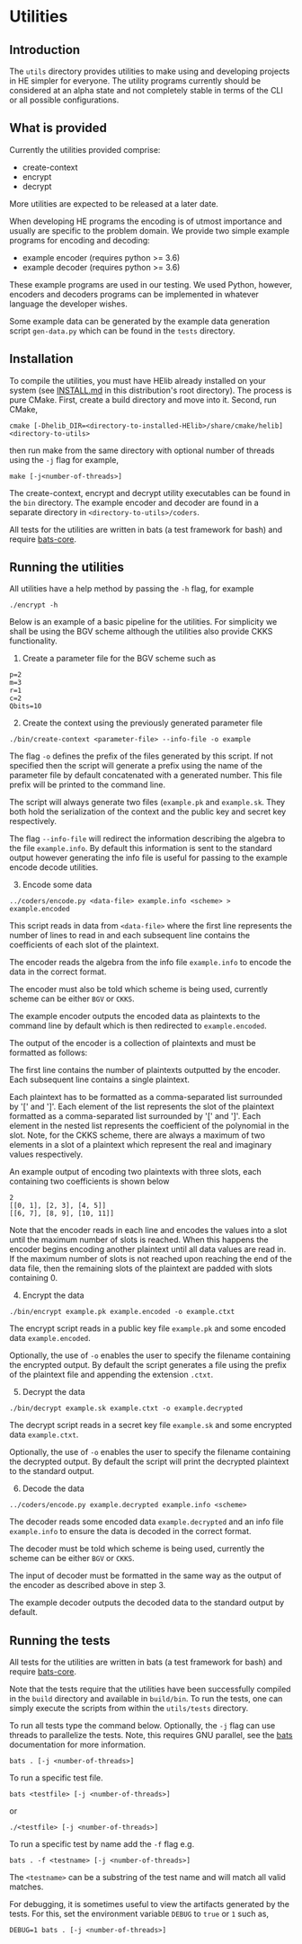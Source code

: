 # Utilities

## Introduction
The `utils` directory provides utilities to make using and developing projects
in HE simpler for everyone.  The utility programs currently should be
considered at an alpha state and not completely stable in terms of the CLI or
all possible configurations. 

## What is provided
Currently the utilities provided comprise:
- create-context 
- encrypt
- decrypt

More utilities are expected to be released at a later date.

When developing HE programs the encoding is of utmost importance and usually
are specific to the problem domain. We provide two simple example programs for 
encoding and decoding:

- example encoder (requires python >= 3.6)
- example decoder (requires python >= 3.6)

These example programs are used in our testing. We used Python, however,
encoders and decoders programs can be implemented in whatever language the
developer wishes. 

Some example data can be generated by the example data generation script `gen-data.py`
which can be found in the `tests` directory.

## Installation
To compile the utilities, you must have HElib already installed on your system 
(see [INSTALL.md](../INSTALL.md) in this distribution's root directory). The
process is pure CMake. First, create a build directory and move into it.
Second, run CMake,

```
cmake [-Dhelib_DIR=<directory-to-installed-HElib>/share/cmake/helib] <directory-to-utils>
```

then run make from the same directory with optional number of threads using the
`-j` flag for example,

```
make [-j<number-of-threads>]
```

The create-context, encrypt and decrypt utility executables can be found in the
`bin` directory. The example encoder and decoder are found in a separate
directory in `<directory-to-utils>/coders`.

All tests for the utilities are written in bats (a test framework for bash)
and require [bats-core](https://github.com/bats-core/bats-core/releases/tag/v1.2.1).

## Running the utilities

All utilities have a help method by passing the `-h` flag, for example

```
./encrypt -h
```

Below is an example of a basic pipeline for the utilities. For simplicity we
shall be using the BGV scheme although the utilities also provide CKKS
functionality.

1. Create a parameter file for the BGV scheme such as
```
p=2
m=3
r=1
c=2
Qbits=10
```

2. Create the context using the previously generated parameter file
```
./bin/create-context <parameter-file> --info-file -o example
```
The flag `-o` defines the prefix of the files generated by this script. If not
specified then the script will generate a prefix using the name of the
parameter file by default concatenated with a generated number. This file
prefix will be printed to the command line.

The script will always generate two files (`example.pk` and `example.sk`. They
both hold the serialization of the context and the public key and secret key
respectively.

The flag `--info-file` will redirect the information describing the algebra to
the file `example.info`. By default this information is sent to the standard
output however generating the info file is useful for passing to the example
encode decode utilities.

3. Encode some data
```
../coders/encode.py <data-file> example.info <scheme> > example.encoded
```
This script reads in data from `<data-file>` where the first line represents
the number of lines to read in and each subsequent line contains the
coefficients of each slot of the plaintext.

The encoder reads the algebra from the info file `example.info` to encode the
data in the correct format.

The encoder must also be told which scheme is being used, currently scheme can
be either `BGV` or `CKKS`.

The example encoder outputs the encoded data as plaintexts to the command line
by default which is then redirected to `example.encoded`.

The output of the encoder is a collection of plaintexts and must be formatted
as follows:

The first line contains the number of plaintexts outputted by the encoder. Each
subsequent line contains a single plaintext.

Each plaintext has to be formatted as a comma-separated list surrounded by '['
and ']'.  Each element of the list represents the slot of the plaintext
formatted as a comma-separated list surrounded by '[' and ']'.  Each element in
the nested list represents the coefficient of the polynomial in the slot.
Note, for the CKKS scheme, there are always a maximum of two elements in a slot
of a plaintext which represent the real and imaginary values respectively.

An example output of encoding two plaintexts with three slots, each containing
two coefficients is shown below
```
2
[[0, 1], [2, 3], [4, 5]]
[[6, 7], [8, 9], [10, 11]]
```

Note that the encoder reads in each line and encodes the values into a slot
until the maximum number of slots is reached. When this happens the encoder
begins encoding another plaintext until all data values are read in. If the
maximum number of slots is not reached upon reaching the end of the data file,
then the remaining slots of the plaintext are padded with slots containing 0.

4. Encrypt the data
```
./bin/encrypt example.pk example.encoded -o example.ctxt
```
The encrypt script reads in a public key file `example.pk` and some encoded
data `example.encoded`.

Optionally, the use of `-o` enables the user to specify the filename containing
the encrypted output. By default the script generates a file using the prefix
of the plaintext file and appending the extension `.ctxt`.

5. Decrypt the data
```
./bin/decrypt example.sk example.ctxt -o example.decrypted
```
The decrypt script reads in a secret key file `example.sk` and some encrypted
data `example.ctxt`.

Optionally, the use of `-o` enables the user to specify the filename containing
the decrypted output. By default the script will print the decrypted plaintext
to the standard output.

6. Decode the data
```
../coders/encode.py example.decrypted example.info <scheme>
```
The decoder reads some encoded data `example.decrypted` and an info file
`example.info` to ensure the data is decoded in the correct format.

The decoder must be told which scheme is being used, currently the scheme can
be either `BGV` or `CKKS`.

The input of decoder must be formatted in the same way as the output of the
encoder as described above in step 3.

The example decoder outputs the decoded data to the standard output by default.

## Running the tests

All tests for the utilities are written in bats (a test framework for bash)
and require [bats-core](https://github.com/bats-core/bats-core).

Note that the tests require that the utilities have been successfully compiled
in the `build` directory and available in `build/bin`. To run the tests, one
can simply execute the scripts from within the `utils/tests` directory.

To run all tests type the command below. Optionally, the `-j` flag can use
threads to parallelize the tests. Note, this requires GNU parallel, see the
[bats](https://github.com/bats-core/bats-core) documentation for more
information. 
```
bats . [-j <number-of-threads>]
```
To run a specific test file. 
```
bats <testfile> [-j <number-of-threads>]
```
or 
```
./<testfile> [-j <number-of-threads>]
```
To run a specific test by name add the `-f` flag e.g.
```
bats . -f <testname> [-j <number-of-threads>]
```

The `<testname>` can be a substring of the test name and will match all valid
matches.

For debugging, it is sometimes useful to view the artifacts generated by the
tests. For this, set the environment variable `DEBUG` to `true` or `1` such as,
```
DEBUG=1 bats . [-j <number-of-threads>]
```
